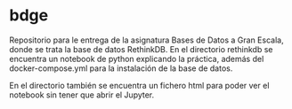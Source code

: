 # bdge
Repositorio para le entrega de la asignatura Bases de Datos a Gran Escala, donde se trata la base de datos RethinkDB.
En el directorio rethinkdb se encuentra un notebook de python explicando la práctica, además del docker-compose.yml para la instalación de la base de datos.

En el directorio también se encuentra un fichero html para poder ver el notebook sin tener que abrir el Jupyter.

